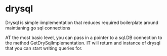 # drysql
Drysql is simple iimplementation that reduces required boilerplate around maintianing go sql connections


AT the most basic level, you can pass in a pointer to a sql.DB connection to the method GetDrySqlImplementation.  IT will return and instance of drysql that you can start writing queries for.


